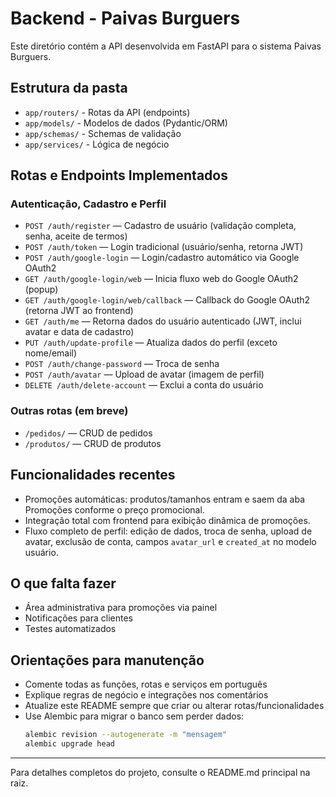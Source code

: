 
# Backend - Paivas Burguers

Este diretório contém a API desenvolvida em FastAPI para o sistema Paivas Burguers.

## Estrutura da pasta
- `app/routers/` - Rotas da API (endpoints)
- `app/models/` - Modelos de dados (Pydantic/ORM)
- `app/schemas/` - Schemas de validação
- `app/services/` - Lógica de negócio

## Rotas e Endpoints Implementados

### Autenticação, Cadastro e Perfil
- `POST /auth/register` — Cadastro de usuário (validação completa, senha, aceite de termos)
- `POST /auth/token` — Login tradicional (usuário/senha, retorna JWT)
- `POST /auth/google-login` — Login/cadastro automático via Google OAuth2
- `GET /auth/google-login/web` — Inicia fluxo web do Google OAuth2 (popup)
- `GET /auth/google-login/web/callback` — Callback do Google OAuth2 (retorna JWT ao frontend)
- `GET /auth/me` — Retorna dados do usuário autenticado (JWT, inclui avatar e data de cadastro)
- `PUT /auth/update-profile` — Atualiza dados do perfil (exceto nome/email)
- `POST /auth/change-password` — Troca de senha
- `POST /auth/avatar` — Upload de avatar (imagem de perfil)
- `DELETE /auth/delete-account` — Exclui a conta do usuário

### Outras rotas (em breve)
- `/pedidos/` — CRUD de pedidos
- `/produtos/` — CRUD de produtos



## Funcionalidades recentes
- Promoções automáticas: produtos/tamanhos entram e saem da aba Promoções conforme o preço promocional.
- Integração total com frontend para exibição dinâmica de promoções.
- Fluxo completo de perfil: edição de dados, troca de senha, upload de avatar, exclusão de conta, campos `avatar_url` e `created_at` no modelo usuário.

## O que falta fazer
- Área administrativa para promoções via painel
- Notificações para clientes
- Testes automatizados


## Orientações para manutenção
- Comente todas as funções, rotas e serviços em português
- Explique regras de negócio e integrações nos comentários
- Atualize este README sempre que criar ou alterar rotas/funcionalidades
- Use Alembic para migrar o banco sem perder dados:
  ```bash
  alembic revision --autogenerate -m "mensagem"
  alembic upgrade head
  ```

---
Para detalhes completos do projeto, consulte o README.md principal na raiz.
